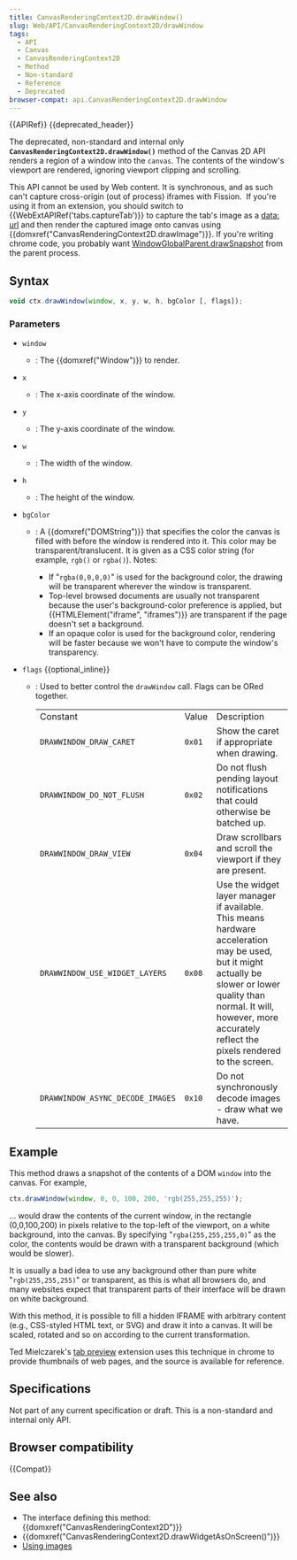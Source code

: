 ```yaml
---
title: CanvasRenderingContext2D.drawWindow()
slug: Web/API/CanvasRenderingContext2D/drawWindow
tags:
  - API
  - Canvas
  - CanvasRenderingContext2D
  - Method
  - Non-standard
  - Reference
  - Deprecated
browser-compat: api.CanvasRenderingContext2D.drawWindow
---
```

{{APIRef}} {{deprecated_header}}

The deprecated, non-standard and internal only
**`CanvasRenderingContext2D.drawWindow()`**
method of the Canvas 2D API renders a region of a window into the `canvas`.
The contents of the window's viewport are rendered, ignoring viewport clipping and
scrolling.

This API cannot be used by Web content. It is synchronous, and as such can't capture
cross-origin (out of process) iframes with Fission.  If you're using it from an
extension, you should switch to {{WebExtAPIRef('tabs.captureTab')}} to capture the
tab's image as a [data: url](/en-US/docs/Web/HTTP/Basics_of_HTTP/Data_URIs) and then render the captured image onto canvas using
{{domxref("CanvasRenderingContext2D.drawImage")}}. If you're writing chrome code,
you probably want [WindowGlobalParent.drawSnapshot](https://searchfox.org/mozilla-central/rev/9b282b34b5/dom/chrome-webidl/WindowGlobalActors.webidl#81-98)
from the parent process.

## Syntax

```js
void ctx.drawWindow(window, x, y, w, h, bgColor [, flags]);
```

### Parameters

- `window`
  - : The {{domxref("Window")}} to render.
- `x`
  - : The x-axis coordinate of the window.
- `y`
  - : The y-axis coordinate of the window.
- `w`
  - : The width of the window.
- `h`
  - : The height of the window.
- `bgColor`

  - : A {{domxref("DOMString")}} that specifies the color the canvas is filled with before
    the window is rendered into it. This color may be transparent/translucent. It is given
    as a CSS color string (for example, `rgb()` or `rgba()`).
    Notes:

    - If "`rgba(0,0,0,0)`" is used for the background color, the drawing
      will be transparent wherever the window is transparent.
    - Top-level browsed documents are usually not transparent because the user's
      background-color preference is applied, but {{HTMLElement("iframe", "iframes")}}
      are transparent if the page doesn't set a background.
    - If an opaque color is used for the background color, rendering will be faster
      because we won't have to compute the window's transparency.

- `flags` {{optional_inline}}

  - : Used to better control the `drawWindow` call. Flags can be ORed together.

    <table class="standard-table">
      <tbody>
        <tr>
          <td class="header">Constant</td>
          <td class="header">Value</td>
          <td class="header">Description</td>
        </tr>
        <tr>
          <td><code>DRAWWINDOW_DRAW_CARET</code></td>
          <td><code>0x01</code></td>
          <td>Show the caret if appropriate when drawing.</td>
        </tr>
        <tr>
          <td><code>DRAWWINDOW_DO_NOT_FLUSH</code></td>
          <td><code>0x02</code></td>
          <td>
            Do not flush pending layout notifications that could otherwise be
            batched up.
          </td>
        </tr>
        <tr>
          <td><code>DRAWWINDOW_DRAW_VIEW</code></td>
          <td><code>0x04</code></td>
          <td>Draw scrollbars and scroll the viewport if they are present.</td>
        </tr>
        <tr>
          <td><code>DRAWWINDOW_USE_WIDGET_LAYERS</code></td>
          <td><code>0x08</code></td>
          <td>
            Use the widget layer manager if available. This means hardware
            acceleration may be used, but it might actually be slower or lower
            quality than normal. It will, however, more accurately reflect the
            pixels rendered to the screen.
          </td>
        </tr>
        <tr>
          <td><code>DRAWWINDOW_ASYNC_DECODE_IMAGES</code></td>
          <td><code>0x10</code></td>
          <td>Do not synchronously decode images - draw what we have.</td>
        </tr>
      </tbody>
    </table>

## Example

This method draws a snapshot of the contents of a DOM `window` into the
canvas. For example,

```js
ctx.drawWindow(window, 0, 0, 100, 200, 'rgb(255,255,255)');
```

... would draw the contents of the current window, in the rectangle (0,0,100,200) in
pixels relative to the top-left of the viewport, on a white background, into the canvas.
By specifying "`rgba(255,255,255,0)`" as the color, the contents would be
drawn with a transparent background (which would be slower).

It is usually a bad idea to use any background other than pure white
"`rgb(255,255,255)`" or transparent, as this is what all browsers do, and
many websites expect that transparent parts of their interface will be drawn on white
background.

With this method, it is possible to fill a hidden IFRAME with arbitrary content (e.g.,
CSS-styled HTML text, or SVG) and draw it into a canvas. It will be scaled, rotated and
so on according to the current transformation.

Ted Mielczarek's [tab preview](https://ted.mielczarek.org/code/mozilla/tabpreview/) extension
uses this technique in chrome to provide thumbnails of web pages, and the source is
available for reference.

## Specifications

Not part of any current specification or draft. This is a non-standard and internal
only API.

## Browser compatibility

{{Compat}}

## See also

- The interface defining this method: {{domxref("CanvasRenderingContext2D")}}
- {{domxref("CanvasRenderingContext2D.drawWidgetAsOnScreen()")}}
- [Using images](/en-US/docs/Web/API/Canvas_API/Tutorial/Using_images)
